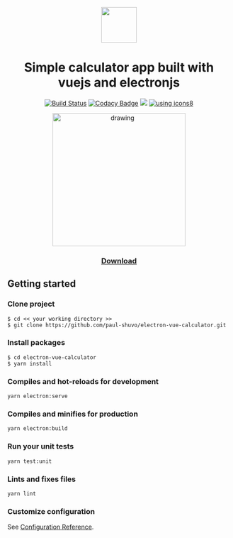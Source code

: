 

<div align="center">

  <img src='https://i.imgur.com/RPRx1CK.png' width="80"></img>
  <h1>Simple calculator app built with vuejs and electronjs</h1>

  [![Build Status](https://travis-ci.com/paul-shuvo/electron-vue-calculator.svg?branch=master)](https://travis-ci.com/paul-shuvo/electron-vue-calculator) [![Codacy Badge](https://app.codacy.com/project/badge/Grade/1928c55512c44f7ba713438e107b9611)](https://www.codacy.com/manual/paul-shuvo/electron-vue-calculator?utm_source=github.com&amp;utm_medium=referral&amp;utm_content=paul-shuvo/electron-vue-calculator&amp;utm_campaign=Badge_Grade) ![](https://img.shields.io/github/license/paul-shuvo/electron-vue-calculator) <a href="https://icons8.com/">![using icons8](https://img.shields.io/badge/using-icons8-brightgreen)</a>

  <img src="https://i.imgur.com/fh2Fsca.png" alt="drawing" width="300"/>

  ### [Download](https://github.com/paul-shuvo/electron-vue-calculator/releases)
</div>


## Getting started
### Clone project
```
$ cd << your working directory >>
$ git clone https://github.com/paul-shuvo/electron-vue-calculator.git
```

### Install packages

```
$ cd electron-vue-calculator
$ yarn install 
```

### Compiles and hot-reloads for development
```
yarn electron:serve
```

  

### Compiles and minifies for production

```
yarn electron:build
```


### Run your unit tests

```
yarn test:unit
```

### Lints and fixes files

```
yarn lint
```

### Customize configuration

See [Configuration Reference](https://cli.vuejs.org/config/).
